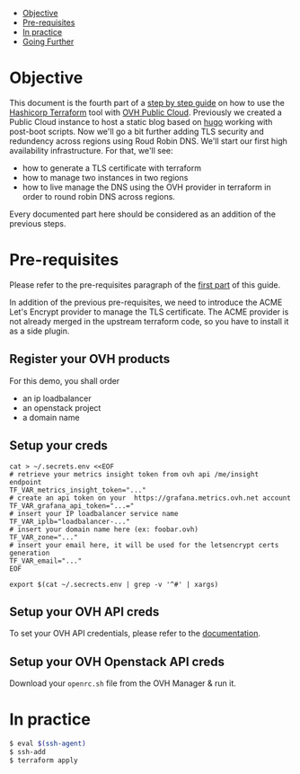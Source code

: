 - [Objective](#sec-1)
- [Pre-requisites](#sec-2)
- [In practice](#sec-4)
- [Going Further](#sec-5)


# Objective<a id="sec-1" name="sec-1"></a>

This document is the fourth part of a [step by step guide](../0-simple-terraform/README.md) on how to use 
the [Hashicorp Terraform](https://terraform.io) tool with [OVH Public Cloud](https://www.ovh.com/world/public-cloud/instances/). 
Previously we created a Public Cloud instance to host a static blog based on [hugo](https://gohugo.io/getting-started/quick-start/) working with post-boot scripts.
Now we'll go a bit further adding TLS security and redundency across regions using Roud Robin DNS. We'll start our first high availability infrastructure. For that, we'll see:
- how to generate a TLS certificate with terraform
- how to manage two instances in two regions
- how to live manage the DNS using the OVH provider in terraform in order to round robin DNS across regions.

Every documented part here should be considered as an addition of the previous steps.

# Pre-requisites<a id="sec-2" name="sec-2"></a>

Please refer to the pre-requisites paragraph of the [first part](../0-simple-terraform/README.md) of this guide.

In addition of the previous pre-requisites, we need to introduce the ACME Let's Encrypt provider to manage the TLS certificate. The ACME provider is not already merged in the upstream terraform code, so you have to install it as a side plugin.

## Register your OVH products

For this demo, you shall order

- an ip loadbalancer
- an openstack project
- a domain name

## Setup your creds 

```
cat > ~/.secrets.env <<EOF
# retrieve your metrics insight token from ovh api /me/insight endpoint
TF_VAR_metrics_insight_token="..."
# create an api token on your  https://grafana.metrics.ovh.net account
TF_VAR_grafana_api_token="...="
# insert your IP loadbalancer service name 
TF_VAR_iplb="loadbalancer-..."
# insert your domain name here (ex: foobar.ovh)
TF_VAR_zone="..."
# insert your email here, it will be used for the letsencrypt certs generation
TF_VAR_email="..."
EOF

export $(cat ~/.secrects.env | grep -v '^#' | xargs)
```

## Setup your OVH API creds

To set your OVH API credentials, please refer to the [documentation](https://www.terraform.io/docs/providers/ovh/index.html#configuration-reference).

## Setup your OVH Openstack API creds

Download your `openrc.sh` file from the OVH Manager & run it. 

# In practice<a id="sec-4" name="sec-4"></a>


```bash
$ eval $(ssh-agent)
$ ssh-add
$ terraform apply 
```
